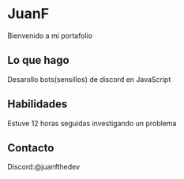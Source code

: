 # JuanF
Bienvenido a mi portafolio 
## Lo que hago
Desarollo bots(sensillos) de discord en JavaScript 
## Habilidades
Estuve 12 horas seguidas investigando un problema
## Contacto 
Discord:@juanfthedev
